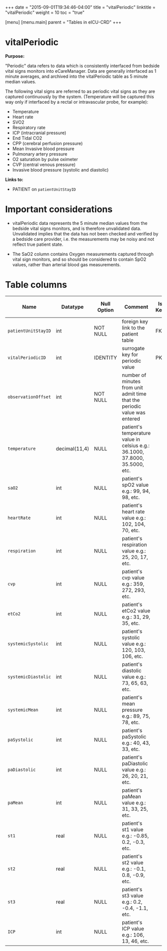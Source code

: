 +++
date = "2015-09-01T19:34:46-04:00"
title = "vitalPeriodic"
linktitle = "vitalPeriodic"
weight = 10
toc = "true"

[menu]
  [menu.main]
    parent = "Tables in eICU-CRD"
+++

# vitalPeriodic

**Purpose:**

"Periodic" data refers to data which is consistently interfaced from bedside vital signs monitors into eCareManager. Data are generally interfaced as 1 minute averages, and archived into the vitalPeriodic table as 5 minute median values.

The following vital signs are referred to as periodic vital signs as they are captured continuously by the system. (Temperature will be captured this way only if interfaced by a rectal or intravascular probe, for example):

- Temperature
- Heart rate
- SVO2
- Respiratory rate
- ICP (intracranial pressure)
- End Tidal CO2
- CPP (cerebral perfusion pressure)
- Mean Invasive blood pressure
- Pulmonary artery pressure
- O2 saturation by pulse oximeter
- CVP (central venous pressure)
- Invasive blood pressure (systolic and diastolic)

**Links to:**

- PATIENT on `patientUnitStayID`

# Important considerations

* vitalPeriodic data represents the 5 minute median values from the bedside vital signs monitors, and is therefore unvalidated data. Unvalidated implies that the data has not been checked and verified by a bedside care provider, i.e. the measurements may be noisy and not reflect true patient state.

* The SaO2 column contains Oxygen measurements captured through vital sign monitors, and so should be considered to contain SpO2 values, rather than arterial blood gas measurements.

# Table columns

Name | Datatype | Null Option | Comment | Is Key | Stored Transformed Created
---- | ---- | ---- | ---- | ---- | ----
`patientUnitStayID` | int | NOT NULL | foreign key link to the patient table | FK | C
`vitalPeriodicID` | int | IDENTITY | surrogate key for periodic value | PK | C
`observationOffset` | int | NOT NULL | number of minutes from unit admit time that the periodic value was entered |  | C
`temperature` | decimal(11,4) | NULL | patient's temperature value in celsius e.g.: 36.1000, 37.8000, 35.5000, etc. |  | S
`saO2` | int | NULL | patient's spO2 value e.g.: 99, 94, 98, etc. |  | S
`heartRate` | int | NULL | patient's heart rate value e.g.: 102, 104, 70, etc. |  | S
`respiration` | int | NULL | patient's respiration value e.g.: 25, 20, 17, etc. |  | S
`cvp` | int | NULL | patient's cvp value e.g.: 359, 272, 293, etc. |  | S
`etCo2` | int | NULL | patient's etCo2 value e.g.: 31, 29, 35, etc. |  | S
`systemicSystolic` | int | NULL | patient's systolic value e.g.: 120, 103, 106, etc. |  | S
`systemicDiastolic` | int | NULL | patient's diastolic value e.g.: 73, 65, 63, etc. |  | S
`systemicMean` | int | NULL | patient's mean pressure e.g.: 89, 75, 78, etc. |  | S
`paSystolic` | int | NULL | patient's paSystolic e.g.: 40, 43, 33, etc. |  | S
`paDiastolic` | int | NULL | patient's paDiastolic value e.g.: 26, 20, 21, etc. |  | S
`paMean` | int | NULL | patient's paMean value e.g.: 31, 33, 25, etc. |  | S
`st1` | real | NULL | patient's st1 value e.g.: -0.85, 0.2, -0.3, etc. |  | S
`st2` | real | NULL | patient's st2 value e.g.: -0.1, 0.8, -0.9, etc. |  | S
`st3` | real | NULL | patient's st3 value e.g.: 0.2, -0.4, -1.1, etc. |  | S
`ICP` | int | NULL | patient's ICP value e.g.: 106, 13, 46, etc. |  | S

<!-- # Detailed description

* To follow. -->
